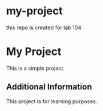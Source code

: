 # my-project
this repo is created for lab 104
# My Project
This is a simple project.

## Additional Information
This project is for learning purposes.

